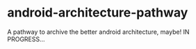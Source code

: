 # android-architecture-pathway
A pathway to archive the better android architecture, maybe! IN PROGRESS...
